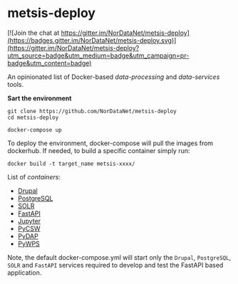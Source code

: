 # metsis-deploy

[![Join the chat at https://gitter.im/NorDataNet/metsis-deploy](https://badges.gitter.im/NorDataNet/metsis-deploy.svg)](https://gitter.im/NorDataNet/metsis-deploy?utm_source=badge&utm_medium=badge&utm_campaign=pr-badge&utm_content=badge)

An opinionated list of Docker-based *data-processing* and *data-services* tools.

**Sart the environment**
```
git clone https://github.com/NorDataNet/metsis-deploy
cd metsis-deploy

docker-compose up
```

To deploy the environment, docker-compose will pull the images from dockerhub.
If needed, to build a specific container simply run:

```docker build -t target_name metsis-xxxx/```


List of *containers*:

* [Drupal](metsis-drupal/README.md)
* [PostgreSQL](metsis-postgres/README.md) 
* [SOLR](metsis-solr/README.md) 
* [FastAPI](metsis-fastapi/README.md) 
* [Jupyter](metsis-jupyter/README.md) 
* [PyCSW](metsis-pycsw/README.md) 
* [PyDAP](metsis-pydap/README.md) 
* [PyWPS](metsis-pywps/README.md) 

Note, the default docker-compose.yml will start only the `Drupal`, `PostgreSQL`, `SOLR` and `FastAPI` services required to develop and test the FastAPI based application.
